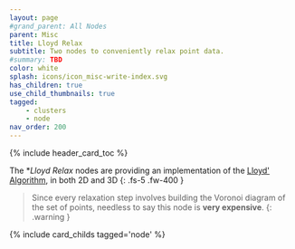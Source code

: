 ```yaml
---
layout: page
#grand_parent: All Nodes
parent: Misc
title: Lloyd Relax
subtitle: Two nodes to conveniently relax point data.
#summary: TBD
color: white
splash: icons/icon_misc-write-index.svg
has_children: true
use_child_thumbnails: true
tagged: 
    - clusters
    - node
nav_order: 200
---
```


{% include header_card_toc %}

The **Lloyd Relax* nodes are providing an implementation of the [Lloyd' Algorithm](https://en.wikipedia.org/wiki/Lloyd%27s_algorithm), in both 2D and 3D
{: .fs-5 .fw-400 } 

> Since every relaxation step involves building the Voronoi diagram of the set of points, needless to say this node is **very expensive**.
{: .warning }

{% include card_childs tagged='node' %}